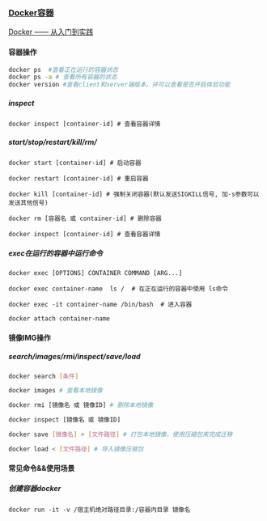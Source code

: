 ### [Docker容器](https://zhuanlan.zhihu.com/p/92889072)

[Docker —— 从入门到实践](https://yeasy.gitbook.io/docker_practice/image/pull)

#### 容器操作

```bash
docker ps  #查看正在运行的容器状态
docker ps -a # 查看所有容器的状态
docker version #查看client和server端版本，并可以查看是否开启体验功能
```

##### inspect

```text
docker inspect [container-id] # 查看容器详情
```

##### start/stop/restart/kill/rm/

```shell
docker start [container-id] # 启动容器

docker restart [container-id] # 重启容器

docker kill [container-id] # 强制关闭容器(默认发送SIGKILL信号, 加-s参数可以发送其他信号)

docker rm [容器名 或 container-id] # 删除容器

docker inspect [container-id] # 查看容器详情
```

##### exec在运行的容器中运行命令

```text
docker exec [OPTIONS] CONTAINER COMMAND [ARG...] 

docker exec container-name  ls /  # 在正在运行的容器中使用 ls命令

docker exec -it container-name /bin/bash  # 进入容器

docker attach container-name
```

#### 镜像IMG操作

##### search/images/rmi/inspect/save/load

```bash
docker search [条件]

docker images # 查看本地镜像

docker rmi [镜像名 或 镜像ID] # 删除本地镜像

docker inspect [镜像名 或 镜像ID]

docker save [镜像名] > [文件路径] # 打包本地镜像，使用压缩包来完成迁移

docker load < [文件路径] # 导入镜像压缩包
```

#### 常见命令&&使用场景

##### 创建容器docker

` docker run -it -v /宿主机绝对路径目录:/容器内目录 镜像名 `

